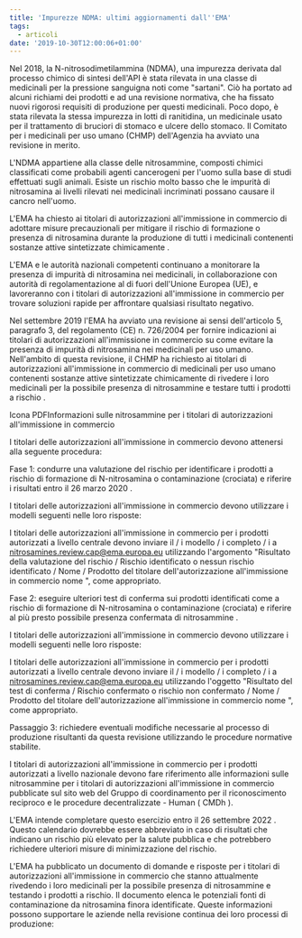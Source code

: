 ```yaml
---
title: 'Impurezze NDMA: ultimi aggiornamenti dall''EMA'
tags:
  - articoli
date: '2019-10-30T12:00:06+01:00'
---
```

Nel 2018, la N-nitrosodimetilammina (NDMA), una impurezza derivata dal processo chimico di sintesi dell'API è stata rilevata in una classe di medicinali per la pressione sanguigna noti come "sartani". Ciò ha portato ad alcuni richiami dei prodotti e ad una revisione normativa, che ha fissato nuovi rigorosi requisiti di produzione per questi medicinali. Poco dopo, è stata rilevata la stessa impurezza in lotti di ranitidina, un medicinale usato per il trattamento di bruciori di stomaco e ulcere dello stomaco. Il Comitato per i medicinali per uso umano (CHMP) dell'Agenzia ha avviato una revisione in merito.

L'NDMA appartiene alla classe delle nitrosammine, composti chimici classificati come probabili agenti cancerogeni per l'uomo sulla base di studi effettuati sugli animali. Esiste un rischio molto basso che le impurità di nitrosamina ai livelli rilevati nei medicinali incriminati possano causare il cancro nell'uomo.

L'EMA ha chiesto ai titolari di autorizzazioni all'immissione in commercio di adottare misure precauzionali per mitigare il rischio di formazione o presenza di nitrosamina durante la produzione di tutti i medicinali contenenti sostanze attive sintetizzate chimicamente .

L'EMA e le autorità nazionali competenti continuano a monitorare la presenza di impurità di nitrosamina nei medicinali, in collaborazione con autorità di regolamentazione al di fuori dell'Unione Europea (UE), e lavoreranno con  i titolari di autorizzazioni all'immissione in commercio per trovare soluzioni rapide per affrontare qualsiasi risultato negativo. 

Nel settembre 2019 l'EMA ha avviato una revisione ai sensi dell'articolo 5, paragrafo 3, del regolamento (CE) n. 726/2004 per fornire indicazioni ai titolari di autorizzazioni all'immissione in  commercio  su come evitare la presenza di impurità di nitrosamina nei medicinali per uso umano. Nell'ambito di questa revisione, il CHMP ha richiesto ai titolari di autorizzazioni all'immissione in commercio di medicinali per uso umano contenenti sostanze attive sintetizzate chimicamente di rivedere i  loro medicinali per la possibile presenza di nitrosammine e testare tutti i prodotti a rischio .

Icona PDFInformazioni sulle nitrosammine per i titolari di autorizzazioni all'immissione in commercio

I titolari delle autorizzazioni all'immissione in commercio  devono attenersi alla seguente procedura:

Fase 1: condurre una valutazione del rischio per identificare i prodotti a rischio di formazione di N-nitrosamina o contaminazione (crociata) e riferire i risultati entro il 26 marzo 2020 .

I titolari delle autorizzazioni all'immissione in commercio  devono utilizzare i modelli seguenti nelle loro risposte:

I titolari delle autorizzazioni all'immissione in commercio  per i prodotti autorizzati a livello centrale devono inviare il / i modello / i completo / i a nitrosamines.review.cap@ema.europa.eu  utilizzando l'argomento "Risultato della valutazione del rischio / Rischio identificato o nessun rischio identificato / Nome / Prodotto del titolare dell'autorizzazione all'immissione in commercio nome ", come appropriato.

Fase 2: eseguire ulteriori test di conferma sui prodotti identificati come a rischio di formazione di N-nitrosamina o contaminazione (crociata) e riferire al più presto possibile presenza confermata di nitrosammine .

I titolari delle autorizzazioni all'immissione in commercio  devono utilizzare i modelli seguenti nelle loro risposte:

I titolari delle autorizzazioni all'immissione in commercio per i prodotti autorizzati a livello centrale devono inviare il / i modello / i completo / i a nitrosamines.review.cap@ema.europa.eu  utilizzando l'oggetto "Risultato del test di conferma / Rischio confermato o rischio non confermato / Nome / Prodotto del titolare dell'autorizzazione all'immissione in commercio nome ", come appropriato.



Passaggio 3: richiedere eventuali modifiche necessarie al processo di produzione risultanti da questa revisione utilizzando le procedure normative stabilite.

I titolari di autorizzazioni all'immissione in commercio per i prodotti autorizzati a livello nazionale devono fare riferimento alle  informazioni sulle nitrosammine per i titolari di autorizzazioni all'immissione in commercio  pubblicate sul sito web del Gruppo di coordinamento per il riconoscimento reciproco e le procedure decentralizzate - Human ( CMDh ).

L'EMA intende completare questo esercizio entro il 26 settembre 2022 . Questo calendario dovrebbe essere abbreviato in caso di risultati che indicano un rischio più elevato per la salute pubblica e che potrebbero richiedere ulteriori misure di minimizzazione del rischio.

L'EMA ha pubblicato un documento di domande e risposte per i titolari di autorizzazioni all'immissione in commercio che stanno attualmente rivedendo i loro medicinali per la possibile presenza di nitrosammine e testando i prodotti a rischio. Il documento elenca le  potenziali fonti di contaminazione da nitrosamina  finora identificate. Queste informazioni possono supportare le aziende nella revisione continua dei loro processi di produzione:
